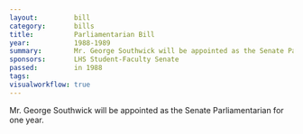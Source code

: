 ```yaml
---  
layout:         bill
category:       bills
title:          Parliamentarian Bill
year:           1988-1989
summary:        Mr. George Southwick will be appointed as the Senate Parliamentarian for one year.
sponsors:       LHS Student-Faculty Senate
passed:         in 1988
tags:           
visualworkflow: true
---
```


Mr. George Southwick will be appointed as the Senate Parliamentarian for one year.